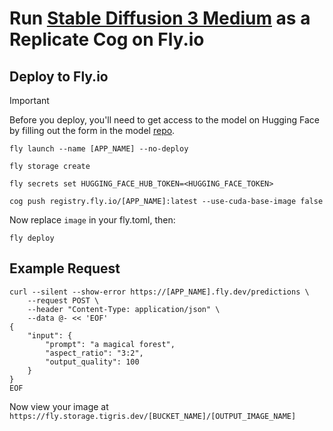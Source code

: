 # Run [Stable Diffusion 3 Medium](https://stability.ai/news/stable-diffusion-3-medium) as a Replicate Cog on Fly.io

## Deploy to Fly.io

> [!IMPORTANT]  
> Before you deploy, you'll need to get access to the model on Hugging Face by filling out the form in the model [repo](https://huggingface.co/stabilityai/stable-diffusion-3-medium-diffusers/tree/main).

```
fly launch --name [APP_NAME] --no-deploy

fly storage create

fly secrets set HUGGING_FACE_HUB_TOKEN=<HUGGING_FACE_TOKEN>

cog push registry.fly.io/[APP_NAME]:latest --use-cuda-base-image false

```
Now replace `image` in your fly.toml, then:
```
fly deploy
```

## Example Request

```curl
curl --silent --show-error https://[APP_NAME].fly.dev/predictions \
    --request POST \
    --header "Content-Type: application/json" \
    --data @- << 'EOF'
{
    "input": {
        "prompt": "a magical forest",
        "aspect_ratio": "3:2",
        "output_quality": 100
    }
}
EOF
```

Now view your image at `https://fly.storage.tigris.dev/[BUCKET_NAME]/[OUTPUT_IMAGE_NAME]`